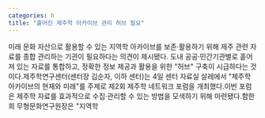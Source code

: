 ```yaml
---
categories: h
title: "흩어진 제주학 아카이브 관리 허브 필요"
---
```

미래 문화 자산으로 활용할 수 있는 지역학 아카이브를 보존·활용하기 위해 제주 관련 자료를 종합 관리하는 기관이 필요하다는 의견이 제시됐다. 도내 공공·민간기관별로 흩어져 있는 자료를 통합하고, 정확한 정보 제공과 활용을 위한 "허브" 구축이 시급하다는 것이다.제주학연구센터(센터장 김순자, 이하 센터)는 4일 센터 자료실 살레에서 "제주학 아카이브의 현재와 미래"를 주제로 제2회 제주학 네트워크 포럼을 개최했다.이번 포럼은 제주학 자료를 효과적으로 수집·관리할 수 있는 방법을 모색하기 위해 마련됐다.함한희 무형문화연구원장은 "지역학